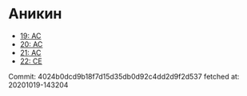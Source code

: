 # Аникин
- [19: AC](19.md)
- [20: AC](20.md)
- [21: AC](21.md)
- [22: CE](22.md)

Commit: 4024b0dcd9b18f7d15d35db0d92c4dd2d9f2d537
 fetched at: 20201019-143204
